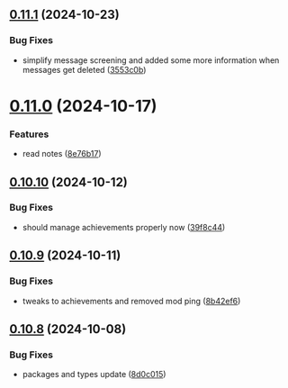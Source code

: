 ## [0.11.1](https://github.com/Torwent/wasp-discord/compare/v0.11.0...v0.11.1) (2024-10-23)


### Bug Fixes

* simplify message screening and added some more information when messages get deleted ([3553c0b](https://github.com/Torwent/wasp-discord/commit/3553c0b3431c9e5d36610116a2cb09081c269b7c))



# [0.11.0](https://github.com/Torwent/wasp-discord/compare/v0.10.10...v0.11.0) (2024-10-17)


### Features

* read notes ([8e76b17](https://github.com/Torwent/wasp-discord/commit/8e76b1727ea4b22228f4f66bfadc1d2f487fd54c))



## [0.10.10](https://github.com/Torwent/wasp-discord/compare/v0.10.9...v0.10.10) (2024-10-12)


### Bug Fixes

* should manage achievements properly now ([39f8c44](https://github.com/Torwent/wasp-discord/commit/39f8c44d0f2f8023c5c05d73a122f4053b0e8529))



## [0.10.9](https://github.com/Torwent/wasp-discord/compare/v0.10.8...v0.10.9) (2024-10-11)


### Bug Fixes

* tweaks to achievements and removed mod ping ([8b42ef6](https://github.com/Torwent/wasp-discord/commit/8b42ef66294e2096566cdb15c79cf9e897fdf6a4))



## [0.10.8](https://github.com/Torwent/wasp-discord/compare/v0.10.7...v0.10.8) (2024-10-08)


### Bug Fixes

* packages and types update ([8d0c015](https://github.com/Torwent/wasp-discord/commit/8d0c015f55c74c7983da22b57fdbb982d00a8f3d))



